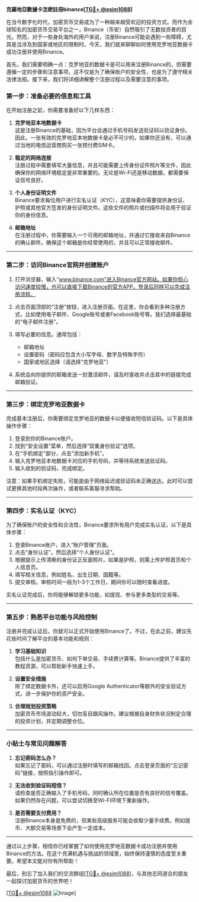 **克羅地亞數據卡怎麽註冊binance[[TG💪+ @esim1088](https://t.me/s/esim1088)]**

在当今数字化时代，加密货币交易成为了一种越来越受欢迎的投资方式。而作为全球知名的加密货币交易平台之一，Binance（币安）自然吸引了无数投资者的目光。然而，对于一些身处海外的用户来说，注册Binance可能会遇到一些障碍，尤其是当涉及到国家或地区的限制时。今天，我们就来聊聊如何使用克罗地亚数据卡成功注册并使用Binance。

首先，我们需要明确一点：克罗地亚的数据卡是可以用来注册Binance的，但需要遵循一定的步骤和注意事项。这不仅是为了确保账户的安全性，也是为了遵守相关法律法规。接下来，我们将详细讲解整个注册过程以及需要注意的事项。

### **第一步：准备必要的信息和工具**

在开始注册之前，你需要准备好以下几样东西：

1. **克罗地亚本地数据卡**  
   这是注册Binance的基础，因为平台会通过手机号码发送验证码以验证身份。因此，一张有效的克罗地亚本地数据卡是必不可少的。如果你还没有，可以通过当地的电信运营商购买一张预付费SIM卡。

2. **稳定的网络连接**  
   注册过程中需要填写大量信息，并且可能需要上传身份证件照片等文件，因此确保你的网络环境稳定是非常重要的。无论是Wi-Fi还是移动数据，都需要保证信号良好。

3. **个人身份证明文件**  
   Binance要求每位用户进行实名认证（KYC），这意味着你需要提供身份证、护照或其他官方签发的身份证明文件。这些文件的照片或扫描件将会用于验证你的身份信息。

4. **邮箱地址**  
   在注册过程中，你需要输入一个可用的邮箱地址，并通过它接收来自Binance的确认邮件。确保这个邮箱是你经常使用的，并且可以正常接收邮件。

---

### **第二步：访问Binance官网并创建账户**

1. 打开浏览器，输入“www.binance.com”进入Binance官方网站。如果你担心访问速度较慢，也可以直接下载Binance的官方APP，登录后同样可以完成注册流程。

2. 点击页面顶部的“注册”按钮，进入注册页面。在这里，你会看到多种注册方式，比如使用电子邮件、Google账号或者Facebook账号等。我们选择最基础的“电子邮件注册”。

3. 填写必要的信息。通常包括：
   - 邮箱地址
   - 设置密码（密码应包含大小写字母、数字及特殊字符）
   - 国家或地区选择（请选择“克罗地亚”）

4. 系统会向你提供的邮箱发送一封激活邮件，请及时查收并点击其中的链接完成邮箱验证。

---

### **第三步：绑定克罗地亚数据卡**

完成基本注册后，你需要绑定克罗地亚的数据卡以便接收短信验证码。以下是具体操作步骤：

1. 登录到你的Binance账户。
2. 找到“安全设置”菜单，然后选择“双重身份验证”选项。
3. 在“手机绑定”部分，点击“添加新手机”。
4. 输入克罗地亚本地数据卡对应的手机号码，并等待系统发送验证码。
5. 输入收到的验证码，完成绑定。

注意：如果手机绑定失败，可能是由于网络延迟或验证码未正确送达。此时可以尝试更换其他时段再次操作，或者联系客服寻求帮助。

---

### **第四步：实名认证（KYC）**

为了确保账户的安全性和合法性，Binance要求所有用户完成实名认证。以下是具体步骤：

1. 登录Binance账户，进入“账户管理”页面。
2. 点击“身份认证”，然后选择“个人身份认证”。
3. 根据提示上传清晰的身份证正反面照片。如果是护照，则需上传护照首页和个人信息页。
4. 填写相关信息，例如姓名、出生日期、国籍等。
5. 提交审核。审核时间一般为1-3个工作日，期间你可以随时查看进度。

实名认证完成后，你将能够解锁更多功能，如提现、参与更多类型的交易等。

---

### **第五步：熟悉平台功能与风险控制**

注册并完成认证后，你就可以正式开始使用Binance了。不过，在此之前，建议先花些时间了解平台的基本功能和规则：

1. **学习基础知识**  
   包括什么是加密货币、如何下单交易、手续费计算等。Binance提供了丰富的教程资源，可以帮助新手快速上手。

2. **设置安全措施**  
   除了绑定数据卡外，还可以启用Google Authenticator等额外的安全验证方式，进一步保护你的资产安全。

3. **合理规划投资策略**  
   加密货币市场波动较大，切勿盲目跟风操作。建议根据自身财务状况制定合理的投资计划，并定期调整仓位。

---

### **小贴士与常见问题解答**

1. **忘记密码怎么办？**  
   如果忘记了密码，可以通过注册时填写的邮箱找回。点击登录页面的“忘记密码”链接，按照指引操作即可。

2. **无法收到验证码短信？**  
   请检查是否正确输入了手机号码，同时确认所在位置是否有良好的信号覆盖。如果仍然存在问题，可以尝试切换至Wi-Fi环境下重新操作。

3. **是否需要支付费用？**  
   注册Binance本身是免费的，但某些高级服务可能会收取少量手续费。例如提币、大额交易等场景下会产生一定成本。

---

通过以上步骤，相信你已经掌握了如何使用克罗地亚数据卡成功注册并使用Binance的方法。在这个充满机遇与挑战的领域里，始终保持谨慎的态度至关重要。希望本文能对你有所帮助！

最后，别忘了加入我们的交流群组[[TG💪+ @esim1088](https://t.me/s/esim1088)]，与其他志同道合的朋友一起探讨加密货币的世界吧！ 

[[TG💪+ @esim1088](https://t.me/s/esim1088) ![Image](https://i.postimg.cc/4NQfJmqS/Snipaste-2025-05-13-00-14-12.png)]